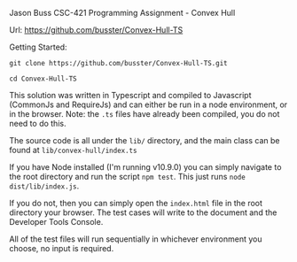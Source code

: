 Jason Buss
CSC-421
Programming Assignment - Convex Hull

Url: https://github.com/busster/Convex-Hull-TS

Getting Started:

`git clone https://github.com/busster/Convex-Hull-TS.git`

`cd Convex-Hull-TS`

This solution was written in Typescript and compiled to Javascript (CommonJs and RequireJs) and can either be run in a node environment, or in the browser. Note: the `.ts` files have already been compiled, you do not need to do this.

The source code is all under the `lib/` directory, and the main class can be found at `lib/convex-hull/index.ts`

If you have Node installed (I'm running v10.9.0) you can simply navigate to the root directory and run the script `npm test`. This just runs `node dist/lib/index.js`.

If you do not, then you can simply open the `index.html` file in the root directory your browser. The test cases will write to the document and the Developer Tools Console.

All of the test files will run sequentially in whichever environment you choose, no input is required.
